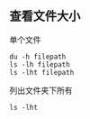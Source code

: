 ## 查看文件大小

单个文件
```language
du -h filepath
ls -lh filepath
ls -lht filepath
```

列出文件夹下所有
```language
ls -lht
```

